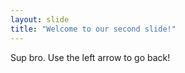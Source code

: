 ```yaml
---
layout: slide
title: "Welcome to our second slide!"
---
```

Sup bro.
Use the left arrow to go back!

